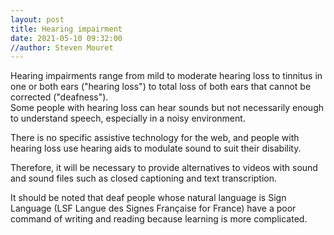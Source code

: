 ```yaml
---
layout: post
title: Hearing impairment
date: 2021-05-10 09:32:00
//author: Steven Mouret
---
```


Hearing impairments range from mild to moderate hearing loss to tinnitus in one or both ears ("hearing loss") to total loss of both ears that cannot be corrected ("deafness").<br>
Some people with hearing loss can hear sounds but not necessarily enough to understand speech, especially in a noisy environment.

There is no specific assistive technology for the web, and people with hearing loss use hearing aids to modulate sound to suit their disability.

Therefore, it will be necessary to provide alternatives to videos with sound and sound files such as closed captioning and text transcription.

It should be noted that deaf people whose natural language is Sign Language (LSF Langue des Signes Française for France) have a poor command of writing and reading because learning is more complicated.
